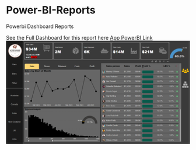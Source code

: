 # Power-BI-Reports
Powerbi Dashboard Reports

See the Full Dashboard for this report here [App PowerBI Link](https://app.powerbi.com/reportEmbed?reportId=051bd5ee-c6a8-4751-9a64-d4692d3353f1&autoAuth=true&ctid=90963b0c-b030-44fb-a95a-9e359af4f668)
![Portfolio Dashboard](dashboardimage.png)
